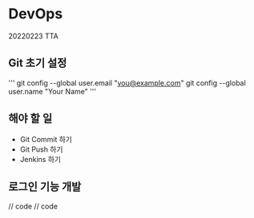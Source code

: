 # DevOps
20220223 TTA

## Git 초기 설정
'''
git config --global user.email "you@example.com"
git config --global user.name "Your Name"
'''

## 해야 할 일
- Git Commit 하기
- Git Push 하기
- Jenkins 하기

## 로그인 기능 개발
// code 
// code